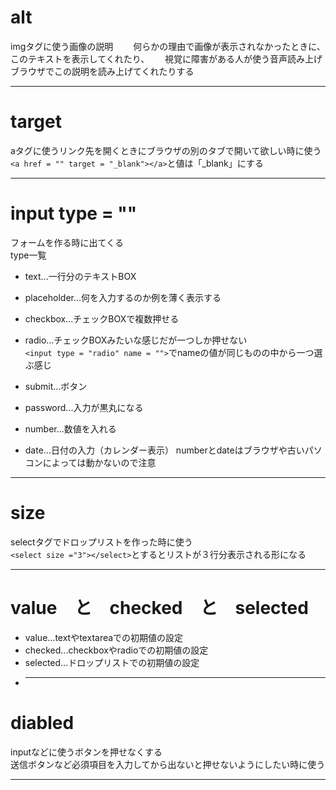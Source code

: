 # alt
imgタグに使う画像の説明　　
何らかの理由で画像が表示されなかったときに、このテキストを表示してくれたり、　　
視覚に障害がある人が使う音声読み上げブラウザでこの説明を読み上げてくれたりする
***

# target
aタグに使うリンク先を開くときにブラウザの別のタブで開いて欲しい時に使う  
`<a href = "" target = "_blank"></a>`と値は「_blank」にする
***

# input type = ""
フォームを作る時に出てくる        
type一覧
- text...一行分のテキストBOX
- placeholder...何を入力するのか例を薄く表示する
- checkbox...チェックBOXで複数押せる
- radio...チェックBOXみたいな感じだが一つしか押せない   
`<input type = "radio" name = "">`でnameの値が同じものの中から一つ選ぶ感じ
- submit...ボタン  

-  password...入力が黒丸になる
-  number...数値を入れる
-  date...日付の入力（カレンダー表示）
numberとdateはブラウザや古いパソコンによっては動かないので注意
***

# size
selectタグでドロップリストを作った時に使う  
`<select size ="3"></select>`とするとリストが３行分表示される形になる
***

# value　と　checked　と　selected
- value...textやtextareaでの初期値の設定
- checked...checkboxやradioでの初期値の設定
- selected...ドロップリストでの初期値の設定
- ***

# diabled
inputなどに使うボタンを押せなくする  
送信ボタンなど必須項目を入力してから出ないと押せないようにしたい時に使う
***
